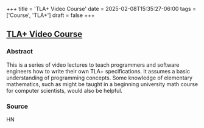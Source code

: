 +++
title = 'TLA+ Video Course'
date = 2025-02-08T15:35:27-06:00
tags = ['Course', 'TLA+']
draft = false
+++

## [TLA+ Video Course](https://lamport.azurewebsites.net/video/videos.html)

### Abstract

This is a series of video lectures to teach programmers and software engineers how 
to write their own TLA+ specifications.  It assumes a basic understanding of 
programming concepts.  Some knowledge of elementary mathematics, such as might be 
taught in a beginning university math course for computer scientists, would also be helpful.

### Source

HN
